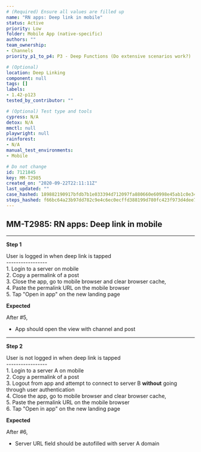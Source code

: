 ```yaml
---
# (Required) Ensure all values are filled up
name: "RN apps: Deep link in mobile"
status: Active
priority: Low
folder: Mobile App (native-specific)
authors: ""
team_ownership: 
- Channels
priority_p1_to_p4: P3 - Deep Functions (Do extensive scenarios work?)

# (Optional)
location: Deep Linking
component: null
tags: []
labels: 
- 1.42-p123
tested_by_contributor: ""

# (Optional) Test type and tools
cypress: N/A
detox: N/A
mmctl: null
playwright: null
rainforest: 
- N/A
manual_test_environments:
- Mobile

# Do not change
id: 7121845
key: MM-T2985
created_on: "2020-09-22T22:11:11Z"
last_updated: ""
case_hashed: 189882190917bfdb7b1e033394d712097fa880660e60998e45ab1c0e3474e6a768784585a0cb95122640bcc9140b91f4
steps_hashed: f66bc64a23b97dd782c9e4c6ec0ecffd388199d780fc423f973d4dee79412d84b591f79f143bd4cfa37ded43ea913627
---
```


<!-- (Auto-generated) Based on frontmatter's "key" and "name" -->

## MM-T2985: RN apps: Deep link in mobile

---

**Step 1**

User is logged in when deep link is tapped\
\-----------------\
1\. Login to a server on mobile\
2\. Copy a permalink of a post\
3\. Close the app, go to mobile browser and clear browser cache,\
4\. Paste the permalink URL on the mobile browser\
5\. Tap "Open in app" on the new landing page

**Expected**

After #5,

- App should open the view with channel and post

---

**Step 2**

User is not logged in when deep link is tapped\
\-----------------\
1\. Login to a server A on mobile\
2\. Copy a permalink of a post\
3\. Logout from app and attempt to connect to server B **without** going through user authentication\
4\. Close the app, go to mobile browser and clear browser cache,\
5\. Paste the permalink URL on the mobile browser\
6\. Tap "Open in app" on the new landing page

**Expected**

After #6,

- Server URL field should be autofilled with server A domain
